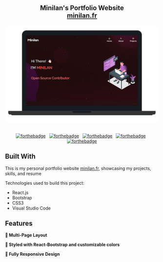 <h2 align="center">
  Minilan's Portfolio Website<br/>
  <a href="https://minilan.fr/" target="_blank">minilan.fr</a>
</h2>
<div align="center">
  <img alt="Demo" src="./Images/readme-img.png" />
</div>

<br/>

<center>

[![forthebadge](https://forthebadge.com/images/badges/built-with-love.svg)](https://forthebadge.com) &nbsp;
[![forthebadge](https://forthebadge.com/images/badges/made-with-javascript.svg)](https://forthebadge.com) &nbsp;
[![forthebadge](https://forthebadge.com/images/featured/featured-uses-html.svg)](https://forthebadge.com) &nbsp;
[![forthebadge](https://forthebadge.com/images/badges/open-source.svg)](https://forthebadge.com) &nbsp;
[![forthebadge](https://forthebadge.com/images/badges/built-by-developers.svg)](https://forthebadge.com)

</center>

## Built With

This is my personal portfolio website <a href="https://minilan.fr/" target="_blank">minilan.fr</a>, showcasing my projects, skills, and resume<br/>

Technologies used to build this project:

- React.js  
- Bootstrap  
- CSS3  
- Visual Studio Code  

## Features

**📖 Multi-Page Layout**

**🎨 Styled with React-Bootstrap and customizable colors**

**📱 Fully Responsive Design**
